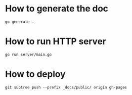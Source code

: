 # How to generate the doc

`go generate .`

# How to run HTTP server

`go run server/main.go`

# How to deploy

`git subtree push --prefix _docs/public/ origin gh-pages`
